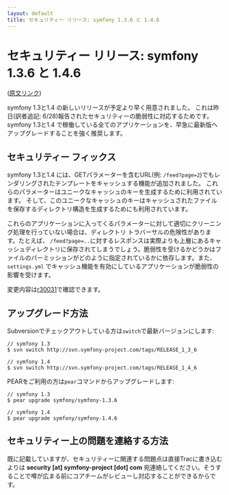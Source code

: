 ```yaml
---
layout: default
title: セキュリティー リリース: symfony 1.3.6 と 1.4.6
---
```


セキュリティー リリース: symfony 1.3.6 と 1.4.6
===============================================

([原文リンク](http://www.symfony-project.org/blog/2010/06/29/security-release-symfony-1-3-6-and-1-4-6))

symfony 1.3と1.4 の新しいリリースが予定より早く用意されました。
これは昨日(訳者追記: 6/28)報告されたセキュリティーの脆弱性に対応するためです。
symfony 1.3と1.4 で稼働している全てのアプリケーションを、早急に最新版へアップグレードすることを強く推奨します。


セキュリティー フィックス
-------------------------

symfony 1.3と1.4 には、GETパラメーターを含むURL(例: `/feed?page=2`)でもレンダリングされたテンプレートをキャッシュする機能が追加されました。
これらのパラメーターはユニークなキャッシュのキーを生成するために利用されています。
そして、このユニークなキャッシュのキーはキャッシュされたファイルを保存するディレクトリ構造を生成するためにも利用されています。

これらのアプリケーションに入ってくるパラメーターに対して適切にクリーニング処理を行っていない場合は、ディレクトリ トラバーサルの危険性があります。たとえば、 `/feed?page=..`に対するレスポンスは実際よりも上層にあるキャッシュディレクトリに保存されてしまうでしょう。脆弱性を受けるかどうかはファイルのパーミッションがどのように指定されているかに依存します。また、`settings.yml` でキャッシュ機能を有効にしているアプリケーションが脆弱性の影響を受けます。

変更内容は[r30031](http://trac.symfony-project.org/changeset/30031)で確認できます。


アップグレード方法
------------------

Subversionでチェックアウトしている方は`switch`で最新バージョンにします:

    // symfony 1.3
    $ svn switch http://svn.symfony-project.com/tags/RELEASE_1_3_6

    // symfony 1.4
    $ svn switch http://svn.symfony-project.com/tags/RELEASE_1_4_6

PEARをご利用の方は`pear`コマンドからアップグレードします:

    // symfony 1.3
    $ pear upgrade symfony/symfony-1.3.6

    // symfony 1.4
    $ pear upgrade symfony/symfony-1.4.6


セキュリティー上の問題を連絡する方法
------------------------------------

既に記載していますが、セキュリティーに関連する問題点は直接Tracに書き込むよりは **security [at] symfony-project [dot] com** 宛連絡してください。そうすることで噂が広まる前にコアチームがレビューし対応することができるからです。
